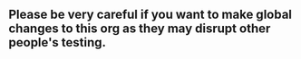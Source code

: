## Please be very careful if you want to make global changes to this org as they may disrupt other people's testing.
